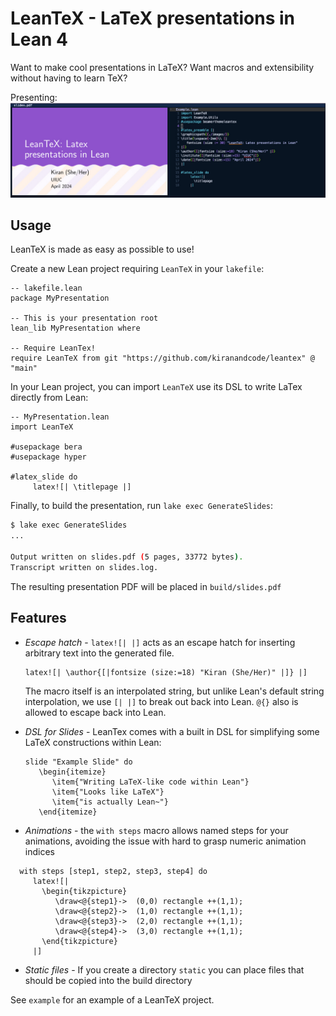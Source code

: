 # LeanTeX - LaTeX presentations in Lean 4 

Want to make cool presentations in LaTeX? Want macros and
extensibility without having to learn TeX?

Presenting:
![Demo](https://raw.githubusercontent.com/kiranandcode/leantex/main/demo.jpg)

## Usage

LeanTeX is made as easy as possible to use!

Create a new Lean project requiring `LeanTeX` in your `lakefile`:
```lean
-- lakefile.lean
package MyPresentation

-- This is your presentation root
lean_lib MyPresentation where

-- Require LeanTex!
require LeanTeX from git "https://github.com/kiranandcode/leantex" @ "main"
```

In your Lean project, you can import `LeanTeX` use its DSL to write LaTex directly from Lean:
```lean
-- MyPresentation.lean
import LeanTeX

#usepackage bera
#usepackage hyper

#latex_slide do
     latex![| \titlepage |]

```

Finally, to build the presentation, run `lake exec GenerateSlides`:
```bash
$ lake exec GenerateSlides
...

Output written on slides.pdf (5 pages, 33772 bytes).
Transcript written on slides.log.
```
The resulting presentation PDF will be placed in `build/slides.pdf`

## Features

- *Escape hatch* - `latex![| |]` acts as an escape hatch for inserting
  arbitrary text into the generated file. 
  ```lean
  latex![| \author{[|fontsize (size:=18) "Kiran (She/Her)" |]} |]
  ```
  
  The macro itself is an interpolated string, but unlike Lean's
  default string interpolation, we use `[| |]` to break out back into
  Lean. `@{}` also is allowed to escape back into Lean.

- *DSL for Slides* - LeanTex comes with a built in DSL for simplifying
  some LaTeX constructions within Lean:
  ```
  slide "Example Slide" do
     \begin{itemize}
        \item{"Writing LaTeX-like code within Lean"}
        \item{"Looks like LaTeX"}
        \item{"is actually Lean~"}
     \end{itemize}
  ```

- *Animations* - the `with steps` macro allows named steps for your
  animations, avoiding the issue with hard to grasp numeric animation indices

```lean
  with steps [step1, step2, step3, step4] do
     latex![|
       \begin{tikzpicture}
          \draw<@{step1}->  (0,0) rectangle ++(1,1);
          \draw<@{step2}->  (1,0) rectangle ++(1,1);
          \draw<@{step3}->  (2,0) rectangle ++(1,1);
          \draw<@{step4}->  (3,0) rectangle ++(1,1);
       \end{tikzpicture}
     |]
```

- *Static files* - If you create a directory `static` you can place
  files that should be copied into the build directory

See `example` for an example of a LeanTeX project.


